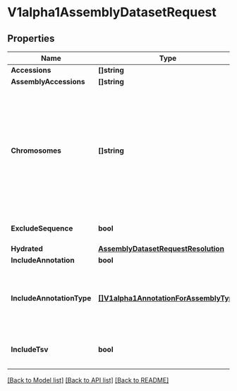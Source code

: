 # V1alpha1AssemblyDatasetRequest

## Properties

Name | Type | Description | Notes
------------ | ------------- | ------------- | -------------
**Accessions** | **[]string** |  | [optional] 
**AssemblyAccessions** | **[]string** |  | [optional] 
**Chromosomes** | **[]string** | The default setting is all chromosome. Specify individual chromosome by string (1,2,MT or chr1,chr2.chrMT). Unplaced sequences are treated like their own chromosome (&#39;Un&#39;). The filter only applies to fasta sequence. | [optional] 
**ExcludeSequence** | **bool** | Set to true to omit the genomic sequence. | [optional] 
**Hydrated** | [**AssemblyDatasetRequestResolution**](AssemblyDatasetRequestResolution.md) |  | [optional] 
**IncludeAnnotation** | **bool** |  | [optional] 
**IncludeAnnotationType** | [**[]V1alpha1AnnotationForAssemblyType**](v1alpha1AnnotationForAssemblyType.md) | Select additional types of annotation to include in the data package.  If unset, no annotation is provided. | [optional] 
**IncludeTsv** | **bool** | Set to true to include a TSV represention of the data-report. | [optional] 

[[Back to Model list]](../README.md#documentation-for-models) [[Back to API list]](../README.md#documentation-for-api-endpoints) [[Back to README]](../README.md)


